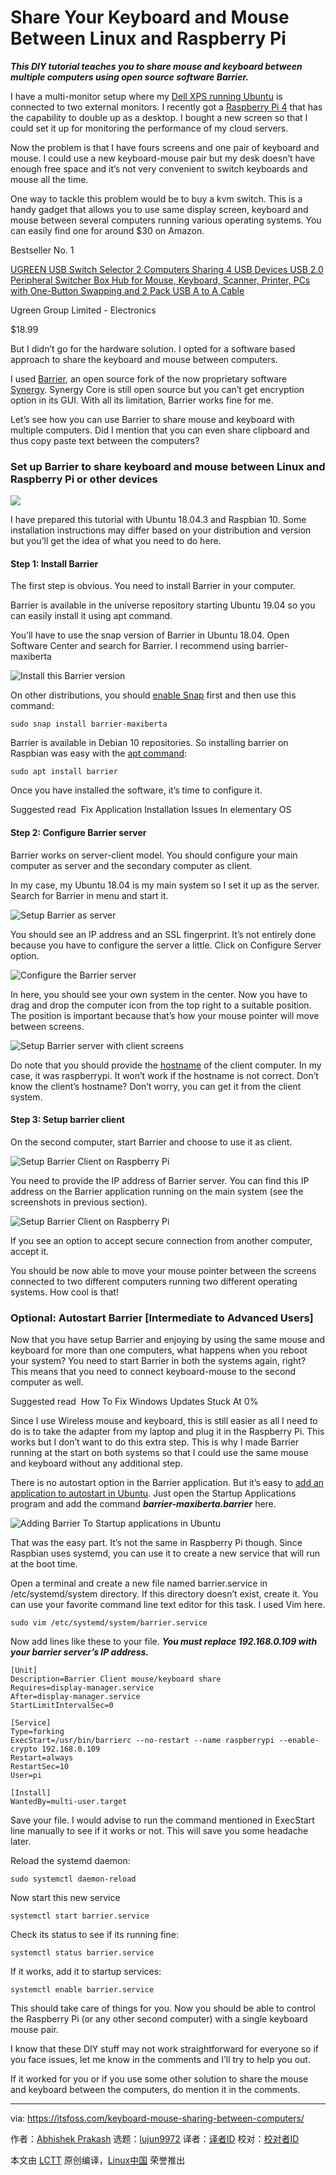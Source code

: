 [#]: collector: (lujun9972)
[#]: translator: ( )
[#]: reviewer: ( )
[#]: publisher: ( )
[#]: url: ( )
[#]: subject: (Share Your Keyboard and Mouse Between Linux and Raspberry Pi)
[#]: via: (https://itsfoss.com/keyboard-mouse-sharing-between-computers/)
[#]: author: (Abhishek Prakash https://itsfoss.com/author/abhishek/)

Share Your Keyboard and Mouse Between Linux and Raspberry Pi
======

_**This DIY tutorial teaches you to share mouse and keyboard between multiple computers using open source software Barrier.**_

I have a multi-monitor setup where my [Dell XPS running Ubuntu][1] is connected to two external monitors. I recently got a [Raspberry Pi 4][2] that has the capability to double up as a desktop. I bought a new screen so that I could set it up for monitoring the performance of my cloud servers.

Now the problem is that I have fours screens and one pair of keyboard and mouse. I could use a new keyboard-mouse pair but my desk doesn’t have enough free space and it’s not very convenient to switch keyboards and mouse all the time.

One way to tackle this problem would be to buy a kvm switch. This is a handy gadget that allows you to use same display screen, keyboard and mouse between several computers running various operating systems. You can easily find one for around $30 on Amazon.

Bestseller No. 1

[][3]

[UGREEN USB Switch Selector 2 Computers Sharing 4 USB Devices USB 2.0 Peripheral Switcher Box Hub for Mouse, Keyboard, Scanner, Printer, PCs with One-Button Swapping and 2 Pack USB A to A Cable][3]

Ugreen Group Limited - Electronics

$18.99 [][4]

But I didn’t go for the hardware solution. I opted for a software based approach to share the keyboard and mouse between computers.

I used [Barrier][5], an open source fork of the now proprietary software [Synergy][6]. Synergy Core is still open source but you can’t get encryption option in its GUI. With all its limitation, Barrier works fine for me.

Let’s see how you can use Barrier to share mouse and keyboard with multiple computers. Did I mention that you can even share clipboard and thus copy paste text between the computers?

### Set up Barrier to share keyboard and mouse between Linux and Raspberry Pi or other devices

![][7]

I have prepared this tutorial with Ubuntu 18.04.3 and Raspbian 10. Some installation instructions may differ based on your distribution and version but you’ll get the idea of what you need to do here.

#### Step 1: Install Barrier

The first step is obvious. You need to install Barrier in your computer.

Barrier is available in the universe repository starting Ubuntu 19.04 so you can easily install it using apt command.

You’ll have to use the snap version of Barrier in Ubuntu 18.04. Open Software Center and search for Barrier. I recommend using barrier-maxiberta

![Install this Barrier version][8]

On other distributions, you should [enable Snap][9] first and then use this command:

```
sudo snap install barrier-maxiberta
```

Barrier is available in Debian 10 repositories. So installing barrier on Raspbian was easy with the [apt command][10]:

```
sudo apt install barrier
```

Once you have installed the software, it’s time to configure it.

[][11]

Suggested read  Fix Application Installation Issues In elementary OS

#### Step 2: Configure Barrier server

Barrier works on server-client model. You should configure your main computer as server and the secondary computer as client.

In my case, my Ubuntu 18.04 is my main system so I set it up as the server. Search for Barrier in menu and start it.

![Setup Barrier as server][12]

You should see an IP address and an SSL fingerprint. It’s not entirely done because you have to configure the server a little. Click on Configure Server option.

![Configure the Barrier server][13]

In here, you should see your own system in the center. Now you have to drag and drop the computer icon from the top right to a suitable position. The position is important because that’s how your mouse pointer will move between screens.

![Setup Barrier server with client screens][14]

Do note that you should provide the [hostname][15] of the client computer. In my case, it was raspberrypi. It won’t work if the hostname is not correct. Don’t know the client’s hostname? Don’t worry, you can get it from the client system.

#### Step 3: Setup barrier client

On the second computer, start Barrier and choose to use it as client.

![Setup Barrier Client on Raspberry Pi][16]

You need to provide the IP address of Barrier server. You can find this IP address on the Barrier application running on the main system (see the screenshots in previous section).

![Setup Barrier Client on Raspberry Pi][17]

If you see an option to accept secure connection from another computer, accept it.

You should be now able to move your mouse pointer between the screens connected to two different computers running two different operating systems. How cool is that!

### Optional: Autostart Barrier [Intermediate to Advanced Users]

Now that you have setup Barrier and enjoying by using the same mouse and keyboard for more than one computers, what happens when you reboot your system? You need to start Barrier in both the systems again, right? This means that you need to connect keyboard-mouse to the second computer as well.

[][18]

Suggested read  How To Fix Windows Updates Stuck At 0%

Since I use Wireless mouse and keyboard, this is still easier as all I need to do is to take the adapter from my laptop and plug it in the Raspberry Pi. This works but I don’t want to do this extra step. This is why I made Barrier running at the start on both systems so that I could use the same mouse and keyboard without any additional step.

There is no autostart option in the Barrier application. But it’s easy to [add an application to autostart in Ubuntu][19]. Just open the Startup Applications program and add the command _**barrier-maxiberta.barrier**_ here.

![Adding Barrier To Startup applications in Ubuntu][20]

That was the easy part. It’s not the same in Raspberry Pi though. Since Raspbian uses systemd, you can use it to create a new service that will run at the boot time.

Open a terminal and create a new file named barrier.service in /etc/systemd/system directory. If this directory doesn’t exist, create it. You can use your favorite command line text editor for this task. I used Vim here.

```
sudo vim /etc/systemd/system/barrier.service
```

Now add lines like these to your file. _**You must replace 192.168.0.109 with your barrier server’s IP address.**_

```
[Unit]
Description=Barrier Client mouse/keyboard share
Requires=display-manager.service
After=display-manager.service
StartLimitIntervalSec=0

[Service]
Type=forking
ExecStart=/usr/bin/barrierc --no-restart --name raspberrypi --enable-crypto 192.168.0.109
Restart=always
RestartSec=10
User=pi

[Install]
WantedBy=multi-user.target
```

Save your file. I would advise to run the command mentioned in ExecStart line manually to see if it works or not. This will save you some headache later.

Reload the systemd daemon:

```
sudo systemctl daemon-reload
```

Now start this new service

```
systemctl start barrier.service
```

Check its status to see if its running fine:

```
systemctl status barrier.service
```

If it works, add it to startup services:

```
systemctl enable barrier.service
```

This should take care of things for you. Now you should be able to control the Raspberry Pi (or any other second computer) with a single keyboard mouse pair.

I know that these DIY stuff may not work straightforward for everyone so if you face issues, let me know in the comments and I’ll try to help you out.

If it worked for you or if you use some other solution to share the mouse and keyboard between the computers, do mention it in the comments.

--------------------------------------------------------------------------------

via: https://itsfoss.com/keyboard-mouse-sharing-between-computers/

作者：[Abhishek Prakash][a]
选题：[lujun9972][b]
译者：[译者ID](https://github.com/译者ID)
校对：[校对者ID](https://github.com/校对者ID)

本文由 [LCTT](https://github.com/LCTT/TranslateProject) 原创编译，[Linux中国](https://linux.cn/) 荣誉推出

[a]: https://itsfoss.com/author/abhishek/
[b]: https://github.com/lujun9972
[1]: https://itsfoss.com/dell-xps-13-ubuntu-review/
[2]: https://itsfoss.com/raspberry-pi-4/
[3]: https://www.amazon.com/UGREEN-Selector-Computers-Peripheral-One-Button/dp/B01MXXQKGM?SubscriptionId=AKIAJ3N3QBK3ZHDGU54Q&tag=chmod7mediate-20&linkCode=xm2&camp=2025&creative=165953&creativeASIN=B01MXXQKGM&keywords=kvm%20switch (UGREEN USB Switch Selector 2 Computers Sharing 4 USB Devices USB 2.0 Peripheral Switcher Box Hub for Mouse, Keyboard, Scanner, Printer, PCs with One-Button Swapping and 2 Pack USB A to A Cable)
[4]: https://www.amazon.com/gp/prime/?tag=chmod7mediate-20 (Amazon Prime)
[5]: https://github.com/debauchee/barrier
[6]: https://symless.com/synergy
[7]: https://i2.wp.com/itsfoss.com/wp-content/uploads/2019/08/Share-Keyboard-and-Mouse.jpg?resize=800%2C450&ssl=1
[8]: https://i1.wp.com/itsfoss.com/wp-content/uploads/2019/08/barrier-ubuntu-snap.jpg?ssl=1
[9]: https://itsfoss.com/install-snap-linux/
[10]: https://itsfoss.com/apt-command-guide/
[11]: https://itsfoss.com/fix-application-installation-issues-elementary-os-loki/
[12]: https://i0.wp.com/itsfoss.com/wp-content/uploads/2019/08/barrier-2.jpg?resize=800%2C512&ssl=1
[13]: https://i1.wp.com/itsfoss.com/wp-content/uploads/2019/08/barrier-server-ubuntu.png?resize=800%2C450&ssl=1
[14]: https://i0.wp.com/itsfoss.com/wp-content/uploads/2019/08/barrier-server-configuration.png?ssl=1
[15]: https://itsfoss.com/change-hostname-ubuntu/
[16]: https://i0.wp.com/itsfoss.com/wp-content/uploads/2019/08/setup-barrier-client.jpg?resize=800%2C400&ssl=1
[17]: https://i2.wp.com/itsfoss.com/wp-content/uploads/2019/08/setup-barrier-client-2.jpg?resize=800%2C400&ssl=1
[18]: https://itsfoss.com/fix-windows-updates-stuck-0/
[19]: https://itsfoss.com/manage-startup-applications-ubuntu/
[20]: https://i2.wp.com/itsfoss.com/wp-content/uploads/2019/08/adding-barrier-to-startup-apps-ubuntu.jpg?ssl=1
